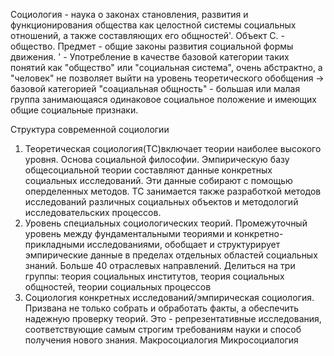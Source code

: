 Социология - наука о законах становления, развития и функционирования общества как целостной системы социальных отношений, а также составляющих его общностей'.
Объект С. - общество.
Предмет - общие законы развития социальной формы движения. 
' - Употребление в качестве базовой категории таких понятий как "общество" или "социальная система", очень абстрактно, а "человек" не позволяет
выйти на уровень теоретического обобщения -> базовой категорией "соациальная общность" - большая или малая группа занимающаяся одинаковое социальное положение и имеющих общие социальные признаки.

Структура современной социологии
1) Теоретическая социология(ТС)включает теории наиболее высокого уровня. Основа социальной философии. Эмпирическую базу общесоциальной теории составляют данные конкретных социальных исследований. Эти данные собирают с помощью оперделенных методов. ТС занимается также разработкой методов исследований различных социальных объектов и методологий исследовательских процессов. 
2) Уровень специальных социологических теорий. Промежуточный уровень между фундаментальными теориями и конкретно-прикладными исследованиями, обобщает и структурирует эмпирические данные в пределах отдельных областей социальных знаний. Больше 40 отраслевых направлений. Делиться на три группы: теория социальных институтов, теория социальных общностей, теории социальных процессов
3) Социология конкретных исследований/эмпирическая социология. Призвана не только собрать и обработать факты, а обеспечить надежную проверку теорий. Это - репрезентативные исследования, соответствующие самым строгим требованиям науки и способ получения нового знания. 
Макросоциалогия 
Микросоциалогия
